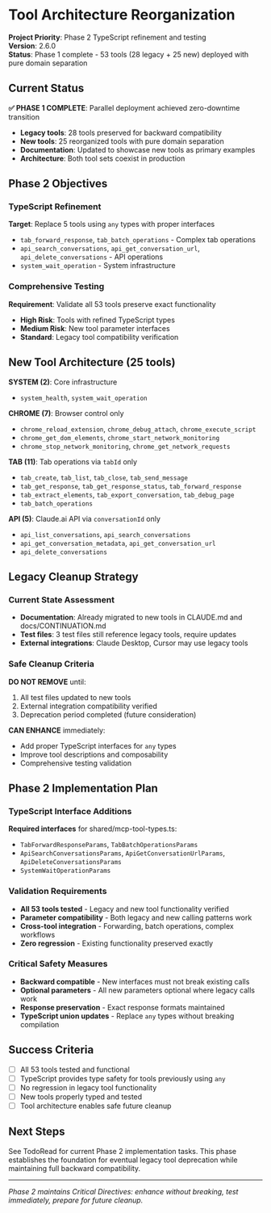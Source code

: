 # Tool Architecture Reorganization

**Project Priority**: Phase 2 TypeScript refinement and testing  
**Version**: 2.6.0  
**Status**: Phase 1 complete - 53 tools (28 legacy + 25 new) deployed with pure domain separation

## Current Status

**✅ PHASE 1 COMPLETE**: Parallel deployment achieved zero-downtime transition
- **Legacy tools**: 28 tools preserved for backward compatibility
- **New tools**: 25 reorganized tools with pure domain separation  
- **Documentation**: Updated to showcase new tools as primary examples
- **Architecture**: Both tool sets coexist in production

## Phase 2 Objectives

### TypeScript Refinement
**Target**: Replace 5 tools using `any` types with proper interfaces
- `tab_forward_response`, `tab_batch_operations` - Complex tab operations
- `api_search_conversations`, `api_get_conversation_url`, `api_delete_conversations` - API operations
- `system_wait_operation` - System infrastructure

### Comprehensive Testing
**Requirement**: Validate all 53 tools preserve exact functionality
- **High Risk**: Tools with refined TypeScript types
- **Medium Risk**: New tool parameter interfaces  
- **Standard**: Legacy tool compatibility verification

## New Tool Architecture (25 tools)

**SYSTEM (2)**: Core infrastructure
- `system_health`, `system_wait_operation`

**CHROME (7)**: Browser control only
- `chrome_reload_extension`, `chrome_debug_attach`, `chrome_execute_script`
- `chrome_get_dom_elements`, `chrome_start_network_monitoring`
- `chrome_stop_network_monitoring`, `chrome_get_network_requests`

**TAB (11)**: Tab operations via `tabId` only  
- `tab_create`, `tab_list`, `tab_close`, `tab_send_message`
- `tab_get_response`, `tab_get_response_status`, `tab_forward_response`
- `tab_extract_elements`, `tab_export_conversation`, `tab_debug_page`
- `tab_batch_operations`

**API (5)**: Claude.ai API via `conversationId` only
- `api_list_conversations`, `api_search_conversations`
- `api_get_conversation_metadata`, `api_get_conversation_url`
- `api_delete_conversations`

## Legacy Cleanup Strategy

### Current State Assessment
- **Documentation**: Already migrated to new tools in CLAUDE.md and docs/CONTINUATION.md
- **Test files**: 3 test files still reference legacy tools, require updates
- **External integrations**: Claude Desktop, Cursor may use legacy tools

### Safe Cleanup Criteria
**DO NOT REMOVE** until:
1. All test files updated to new tools
2. External integration compatibility verified
3. Deprecation period completed (future consideration)

**CAN ENHANCE** immediately:
- Add proper TypeScript interfaces for `any` types
- Improve tool descriptions and composability
- Comprehensive testing validation

## Phase 2 Implementation Plan

### TypeScript Interface Additions
**Required interfaces** for shared/mcp-tool-types.ts:
- `TabForwardResponseParams`, `TabBatchOperationsParams`
- `ApiSearchConversationsParams`, `ApiGetConversationUrlParams`, `ApiDeleteConversationsParams`  
- `SystemWaitOperationParams`

### Validation Requirements
- **All 53 tools tested** - Legacy and new tool functionality verified
- **Parameter compatibility** - Both legacy and new calling patterns work
- **Cross-tool integration** - Forwarding, batch operations, complex workflows
- **Zero regression** - Existing functionality preserved exactly

### Critical Safety Measures
- **Backward compatible** - New interfaces must not break existing calls
- **Optional parameters** - All new parameters optional where legacy calls work
- **Response preservation** - Exact response formats maintained
- **TypeScript union updates** - Replace `any` types without breaking compilation

## Success Criteria

- [ ] All 53 tools tested and functional
- [ ] TypeScript provides type safety for tools previously using `any`
- [ ] No regression in legacy tool functionality
- [ ] New tools properly typed and tested
- [ ] Tool architecture enables safe future cleanup

## Next Steps

See TodoRead for current Phase 2 implementation tasks. This phase establishes the foundation for eventual legacy tool deprecation while maintaining full backward compatibility.

---

*Phase 2 maintains Critical Directives: enhance without breaking, test immediately, prepare for future cleanup.*